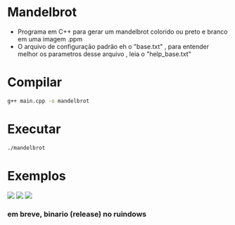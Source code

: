 # Mandelbrot
- Programa em C++ para gerar um mandelbrot colorido ou preto e branco em uma imagem .ppm
- O arquivo de configuração padrão eh o "base.txt" , para entender melhor os parametros desse arquivo , leia o "help_base.txt"

# Compilar
```bash
g++ main.cpp -o mandelbrot
```
# Executar
```bash
./mandelbrot
```

# Exemplos
![](https://cdn.discordapp.com/attachments/435837697999765505/766382395803828284/unknown.png)
![](https://cdn.discordapp.com/attachments/435837697999765505/766383122723897454/unknown.png)
![](https://cdn.discordapp.com/attachments/435837697999765505/766383207369015306/unknown.png)



### em breve, binario (release) no ruindows
